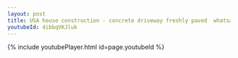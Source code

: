 ```yaml
---
layout: post
title: USA house construction - concrete driveway freshly paved  whatsapp status
youtubeId: 4ibbqVKJluk
---
```


{% include youtubePlayer.html id=page.youtubeId %}
